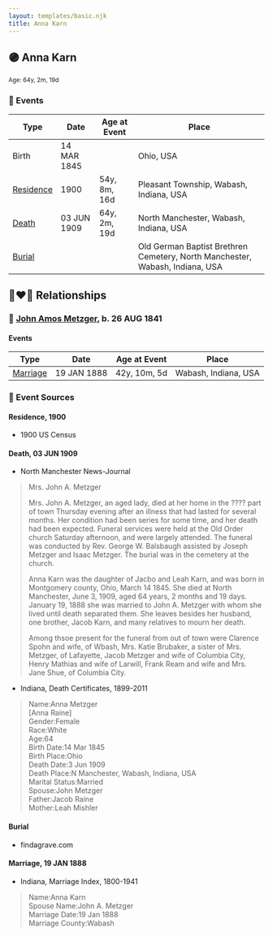 ```yaml
---
layout: templates/basic.njk
title: Anna Karn
---
```

## 🟣 Anna Karn
<small>Age: 64y, 2m, 19d</small>

### 📆 Events

Type | Date | Age at Event | Place
------ | ------ | ------ | ------
Birth | 14 MAR 1845 |  | Ohio, USA
[Residence](#event-event-0) | 1900 | 54y, 8m, 16d | Pleasant Township, Wabash, Indiana, USA
[Death](#event-event-5) | 03 JUN 1909 | 64y, 2m, 19d | North Manchester, Wabash, Indiana, USA
[Burial](#event-event-6) |  |  | Old German Baptist Brethren Cemetery, North Manchester, Wabash, Indiana, USA

## 👩‍❤️‍👨 Relationships

### 🔵 [John Amos Metzger](/people/2/28893894), b. 26 AUG 1841

#### Events

Type | Date | Age at Event | Place
------ | ------ | ------ | ------
[Marriage](#event-family-0-event-0) | 19 JAN 1888 | 42y, 10m, 5d | Wabash, Indiana, USA
### 📰 Event Sources

#### <a id="event-event-0"></a> Residence, 1900
* 1900 US Census

#### <a id="event-event-5"></a> Death, 03 JUN 1909
* North Manchester News-Journal
>   
  > Mrs. John A. Metzger  
  >   
  > Mrs. John A. Metzger, an aged lady, died at her home in the ???? part of town Thursday evening after an illness that had lasted for several months. Her condition had been series for some time, and her death had been expected. Funeral services were held at the Old Order church Saturday afternoon, and were largely attended. The funeral was conducted by Rev. George W. Balsbaugh assisted by Joseph Metzger and Isaac Metzger. The burial was in the cemetery at the church.  
  >   
  > Anna Karn was the daughter of Jacbo and Leah Karn, and was born in Montgomery county, Ohio, March 14 1845. She died at North Manchester, June 3, 1909, aged 64 years, 2 months and 19 days. January 19, 1888 she was married to John A. Metzger with whom she lived until death separated them. She leaves besides her husband, one brother, Jacob Karn, and many relatives to mourn her death.  
  >   
  > Among thsoe present for the funeral from out of town were Clarence Spohn and wife, of Wbash, Mrs. Katie Brubaker, a sister of Mrs. Metzger, of Lafayette, Jacob Metzger and wife of Columbia City, Henry Mathias and wife of Larwill, Frank Ream and wife and Mrs. Jane Shue, of Columbia City.
* Indiana, Death Certificates, 1899-2011
>   
  > Name:Anna Metzger  
  > [Anna Raine]   
  > Gender:Female  
  > Race:White  
  > Age:64  
  > Birth Date:14 Mar 1845  
  > Birth Place:Ohio  
  > Death Date:3 Jun 1909  
  > Death Place:N Manchester, Wabash, Indiana, USA  
  > Marital Status:Married  
  > Spouse:John Metzger  
  > Father:Jacob Raine  
  > Mother:Leah Mishler

#### <a id="event-event-6"></a> Burial
* findagrave.com

#### <a id="event-family-0-event-0"></a> Marriage, 19 JAN 1888
* Indiana, Marriage Index, 1800-1941
>   
  > Name:Anna Karn  
  > Spouse Name:John A. Metzger  
  > Marriage Date:19 Jan 1888  
  > Marriage County:Wabash
